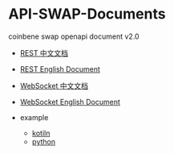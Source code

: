 # API-SWAP-Documents
coinbene swap openapi document v2.0

* [REST 中文文档](openapi-swap-rest.md) 
* [REST English Document](openapi-swap-rest-en.md)
* [WebSocket 中文文档 ](openapi-swap-websocket.md)
* [WebSocket English Document ](openapi-swap-websocket-en.md)

* example
  * [kotiln](https://github.com/Coinbene/API-SWAP-SDK/tree/master/kotlin)
  * [python](https://github.com/Coinbene/API-SWAP-SDK/tree/master/python)
  
